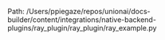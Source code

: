 Path: /Users/ppiegaze/repos/unionai/docs-builder/content/integrations/native-backend-plugins/ray_plugin/ray_plugin/ray_example.py